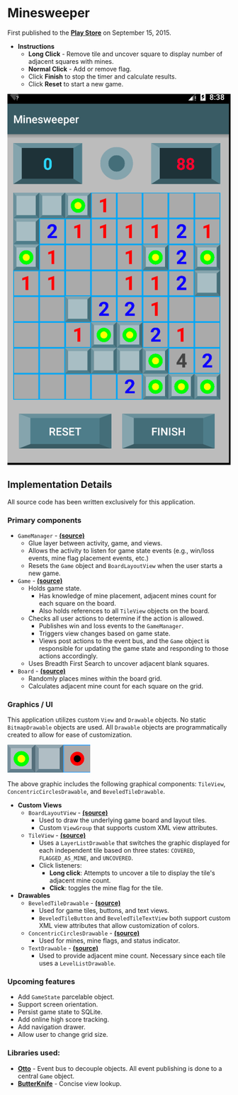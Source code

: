# Minesweeper
First published to the **[Play Store](https://play.google.com/store/apps/details?id=com.orangemako.minesweeper)** on September 15, 2015.

* **Instructions**
    * **Long Click** - Remove tile and uncover square to display number of adjacent squares with mines.
    * **Normal Click** - Add or remove flag.
    * Click **Finish** to stop the timer and calculate results.
    * Click **Reset** to start a new game.

![demo](images/minesweeper_demo.gif)

## Implementation Details
All source code has been written exclusively for this application.

### Primary components
* `GameManager` - **[(source)](https://github.com/kgleong/minesweeper/blob/master/app/src/main/java/com/orangemako/minesweeper/game/GameManager.java)**
    * Glue layer between activity, game, and views.
    * Allows the activity to listen for game state events (e.g., win/loss events, mine flag placement events, etc.)
    * Resets the `Game` object and `BoardLayoutView` when the user starts a new game.
* `Game` - **[(source)](https://github.com/kgleong/minesweeper/blob/master/app/src/main/java/com/orangemako/minesweeper/game/Game.java)**
    * Holds game state.
        * Has knowledge of mine placement, adjacent mines count for each square on the board.
        * Also holds references to all `TileView` objects on the board.
    * Checks all user actions to determine if the action is allowed.
        * Publishes win and loss events to the `GameManager`.
        * Triggers view changes based on game state.
        * Views post actions to the event bus, and the `Game` object is responsible for updating the game state and responding to those actions accordingly.
    * Uses Breadth First Search to uncover adjacent blank squares.
* `Board` - **[(source)](https://github.com/kgleong/minesweeper/blob/master/app/src/main/java/com/orangemako/minesweeper/board/Board.java)**
    * Randomly places mines within the board grid.
    * Calculates adjacent mine count for each square on the grid.


### Graphics / UI
This application utilizes custom `View` and `Drawable` objects.  No static `BitmapDrawable` objects are used.  All `Drawable` objects are programmatically created to allow for ease of customization.

![tile view states](images/tile_view_screenshot.png)

The above graphic includes the following graphical components: `TileView`, `ConcentricCirclesDrawable`, and `BeveledTileDrawable`.

* **Custom Views**
    * `BoardLayoutView` - **[(source)](https://github.com/kgleong/minesweeper/blob/master/app/src/main/java/com/orangemako/minesweeper/board/BoardLayoutView.java)**
        * Used to draw the underlying game board and layout tiles.
        * Custom `ViewGroup` that supports custom XML view attributes.
    * `TileView` - **[(source)](https://github.com/kgleong/minesweeper/blob/master/app/src/main/java/com/orangemako/minesweeper/board/TileView.java)**
        * Uses a `LayerListDrawable` that switches the graphic displayed for each independent tile based on three states: `COVERED`, `FLAGGED_AS_MINE`, and `UNCOVERED`.
        * Click listeners:
            * **Long click**: Attempts to uncover a tile to display the tile's adjacent mine count.
            * **Click**: toggles the mine flag for the tile.
* **Drawables**
    * `BeveledTileDrawable` - **[(source)](https://github.com/kgleong/minesweeper/blob/master/app/src/main/java/com/orangemako/minesweeper/drawable/BeveledTileDrawable.java)**
        * Used for game tiles, buttons, and text views.
        * `BeveledTileButton` and `BeveledTileTextView` both support custom XML view attributes that allow customization of colors.
    * `ConcentricCirclesDrawable` - **[(source)](https://github.com/kgleong/minesweeper/blob/master/app/src/main/java/com/orangemako/minesweeper/drawable/ConcentricCirclesDrawable.java)**
        * Used for mines, mine flags, and status indicator.
    * `TextDrawable` - **[(source)](https://github.com/kgleong/minesweeper/blob/master/app/src/main/java/com/orangemako/minesweeper/drawable/TextDrawable.java)**
        * Used to provide adjacent mine count.  Necessary since each tile uses a `LevelListDrawable`.

### Upcoming features
* Add `GameState` parcelable object.
* Support screen orientation.
* Persist game state to SQLite.
* Add online high score tracking.
* Add navigation drawer.
* Allow user to change grid size.

### Libraries used:

* **[Otto](http://square.github.io/otto/)** - Event bus to decouple objects.  All event publishing is done to a central `Game` object.
* **[ButterKnife](http://jakewharton.github.io/butterknife)** - Concise view lookup.
